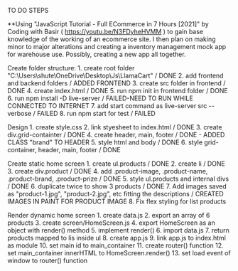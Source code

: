 TO DO STEPS

**Using "JavaScript Tutorial - Full ECommerce in 7 Hours [2021]" by Coding with Basir ( https://youtu.be/N3FDyheHVMM ) to gain base knowledge of the working of an ecommerce site. I then plan on making minor to major alterations and creating a inventory management mock app for warehouse use. Possibly, creating a new app all together.

Create folder structure:
    1. create root folder "C:\Users\shute\OneDrive\Desktop\Js\LlamaCart" / DONE
    2. add frontend and backend folders / ADDED FRONTEND
    3. create src folder in frontend / DONE
    4. create index.html / DONE
    5. run npm init in frontend folder / DONE
    6. run npm install -D live-server / FAILED-NEED TO RUN WHILE CONNECTED TO INTERNET
    7. add start command as live-server src --verbose / FAILED
    8. run npm start for test / FAILED

Design
    1. create style.css
    2. link styesheet to index.html / DONE
    3. create div.grid-containter / DONE
    4. create header, main, footer / DONE - ADDED CLASS "brand" TO HEADER
    5. style html and body / DONE
    6. style grid-container, header, main, footer / DONE

Create static home screen
    1. create ul.products / DONE
    2. create li / DONE
    3. create div.product / DONE
    4. add .product-image, .product-name, .product-brand, .product-prize / DONE
    5. style ul.products and internal divs / DONE
    6. duplicate twice to show 3 products / DONE
    7. Add images saved as "product-1.jpg", "product-2.jpg", etc fitting the descriptions / CREATED IMAGES IN PAINT FOR PRODUCT IMAGE
    8. Fix flex styling for list products

Render dynamic home screen
    1. create data.js
    2. export an array of 6 products
    3. create screen/HomeScreen.js
    4. export HomeScreen as an object with render() method
    5. implement render()
    6. import data.js
    7. return products mapped to lis inside ul
    8. create app.js
    9. link app.js to index.html as module
    10. set main id to main_container
    11. create router() function
    12. set main_container innerHTML to HomeScreen.render()
    13. set load event of window to router() function